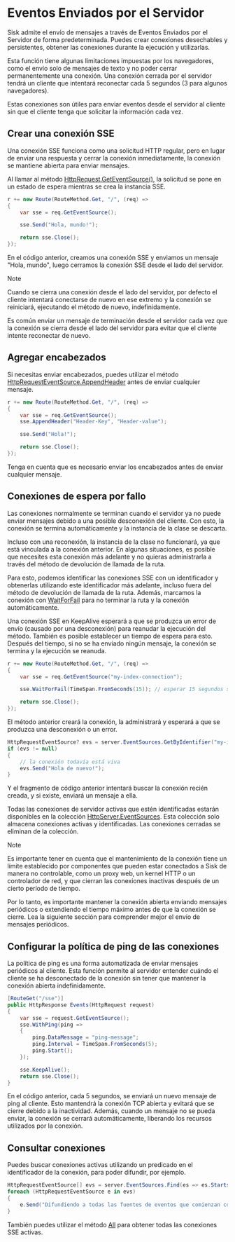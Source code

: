 # Eventos Enviados por el Servidor

Sisk admite el envío de mensajes a través de Eventos Enviados por el Servidor de forma predeterminada. Puedes crear conexiones desechables y persistentes, obtener las conexiones durante la ejecución y utilizarlas.

Esta función tiene algunas limitaciones impuestas por los navegadores, como el envío solo de mensajes de texto y no poder cerrar permanentemente una conexión. Una conexión cerrada por el servidor tendrá un cliente que intentará reconectar cada 5 segundos (3 para algunos navegadores).

Estas conexiones son útiles para enviar eventos desde el servidor al cliente sin que el cliente tenga que solicitar la información cada vez.

## Crear una conexión SSE

Una conexión SSE funciona como una solicitud HTTP regular, pero en lugar de enviar una respuesta y cerrar la conexión inmediatamente, la conexión se mantiene abierta para enviar mensajes.

Al llamar al método [HttpRequest.GetEventSource()](/api/Sisk.Core.Http.HttpRequest.GetEventSource), la solicitud se pone en un estado de espera mientras se crea la instancia SSE.

```cs
r += new Route(RouteMethod.Get, "/", (req) =>
{
    var sse = req.GetEventSource();

    sse.Send("Hola, mundo!");

    return sse.Close();
});
```

En el código anterior, creamos una conexión SSE y enviamos un mensaje "Hola, mundo", luego cerramos la conexión SSE desde el lado del servidor.

> [!NOTE]
> Cuando se cierra una conexión desde el lado del servidor, por defecto el cliente intentará conectarse de nuevo en ese extremo y la conexión se reiniciará, ejecutando el método de nuevo, indefinidamente.
>
> Es común enviar un mensaje de terminación desde el servidor cada vez que la conexión se cierra desde el lado del servidor para evitar que el cliente intente reconectar de nuevo.

## Agregar encabezados

Si necesitas enviar encabezados, puedes utilizar el método [HttpRequestEventSource.AppendHeader](/api/Sisk.Core.Http.Streams.HttpRequestEventSource.AppendHeader) antes de enviar cualquier mensaje.

```cs
r += new Route(RouteMethod.Get, "/", (req) =>
{
    var sse = req.GetEventSource();
    sse.AppendHeader("Header-Key", "Header-value");

    sse.Send("Hola!");

    return sse.Close();
});
```

Tenga en cuenta que es necesario enviar los encabezados antes de enviar cualquier mensaje.

## Conexiones de espera por fallo

Las conexiones normalmente se terminan cuando el servidor ya no puede enviar mensajes debido a una posible desconexión del cliente. Con esto, la conexión se termina automáticamente y la instancia de la clase se descarta.

Incluso con una reconexión, la instancia de la clase no funcionará, ya que está vinculada a la conexión anterior. En algunas situaciones, es posible que necesites esta conexión más adelante y no quieras administrarla a través del método de devolución de llamada de la ruta.

Para esto, podemos identificar las conexiones SSE con un identificador y obtenerlas utilizando este identificador más adelante, incluso fuera del método de devolución de llamada de la ruta. Además, marcamos la conexión con [WaitForFail](/api/Sisk.Core.Http.Streams.HttpRequestEventSource.WaitForFail) para no terminar la ruta y la conexión automáticamente.

Una conexión SSE en KeepAlive esperará a que se produzca un error de envío (causado por una desconexión) para reanudar la ejecución del método. También es posible establecer un tiempo de espera para esto. Después del tiempo, si no se ha enviado ningún mensaje, la conexión se termina y la ejecución se reanuda.

```cs
r += new Route(RouteMethod.Get, "/", (req) =>
{
    var sse = req.GetEventSource("my-index-connection");

    sse.WaitForFail(TimeSpan.FromSeconds(15)); // esperar 15 segundos sin ningún mensaje antes de terminar la conexión

    return sse.Close();
});
```

El método anterior creará la conexión, la administrará y esperará a que se produzca una desconexión o un error.

```cs
HttpRequestEventSource? evs = server.EventSources.GetByIdentifier("my-index-connection");
if (evs != null)
{
    // la conexión todavía está viva
    evs.Send("Hola de nuevo!");
}
```

Y el fragmento de código anterior intentará buscar la conexión recién creada, y si existe, enviará un mensaje a ella.

Todas las conexiones de servidor activas que estén identificadas estarán disponibles en la colección [HttpServer.EventSources](/api/Sisk.Core.Http.HttpServer.EventSources). Esta colección solo almacena conexiones activas y identificadas. Las conexiones cerradas se eliminan de la colección.

> [!NOTE]
> Es importante tener en cuenta que el mantenimiento de la conexión tiene un límite establecido por componentes que pueden estar conectados a Sisk de manera no controlable, como un proxy web, un kernel HTTP o un controlador de red, y que cierran las conexiones inactivas después de un cierto período de tiempo.
>
> Por lo tanto, es importante mantener la conexión abierta enviando mensajes periódicos o extendiendo el tiempo máximo antes de que la conexión se cierre. Lea la siguiente sección para comprender mejor el envío de mensajes periódicos.

## Configurar la política de ping de las conexiones

La política de ping es una forma automatizada de enviar mensajes periódicos al cliente. Esta función permite al servidor entender cuándo el cliente se ha desconectado de la conexión sin tener que mantener la conexión abierta indefinidamente.

```cs
[RouteGet("/sse")]
public HttpResponse Events(HttpRequest request)
{
    var sse = request.GetEventSource();
    sse.WithPing(ping =>
    {
        ping.DataMessage = "ping-message";
        ping.Interval = TimeSpan.FromSeconds(5);
        ping.Start();
    });

    sse.KeepAlive();
    return sse.Close();
}
```

En el código anterior, cada 5 segundos, se enviará un nuevo mensaje de ping al cliente. Esto mantendrá la conexión TCP abierta y evitará que se cierre debido a la inactividad. Además, cuando un mensaje no se pueda enviar, la conexión se cerrará automáticamente, liberando los recursos utilizados por la conexión.

## Consultar conexiones

Puedes buscar conexiones activas utilizando un predicado en el identificador de la conexión, para poder difundir, por ejemplo.

```cs
HttpRequestEventSource[] evs = server.EventSources.Find(es => es.StartsWith("my-connection-"));
foreach (HttpRequestEventSource e in evs)
{
    e.Send("Difundiendo a todas las fuentes de eventos que comienzan con 'my-connection-'");
}
```

También puedes utilizar el método [All](/api/Sisk.Core.Http.Streams.HttpEventSourceCollection.All) para obtener todas las conexiones SSE activas.